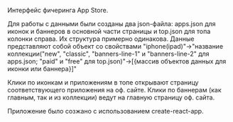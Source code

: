Интерфейс фичеринга App Store.

Для работы с данными были созданы два json-файла: apps.json для иконок и баннеров в основной части страницы и top.json для топа колонки справа. Их структура примерно одинакова. Данные представляют собой объект со свойствами "iphone(ipad)"->"название коллекции("new", "classic", "banners-line-1" и "banners-line-2" для apps.json; "paid" и "free" для top.json)"->[{массив объектов данных для иконки или баннера}]"

Клики по иконкам и приложениям в топе открывают страницу соответствующего приложения на оф. сайте. Клики по баннерам (как главным, так и из коллекции) ведут на главную страницу оф. сайта.

Приложение было созжано с использованием create-react-app.
